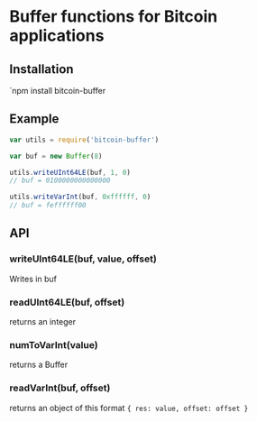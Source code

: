 # Buffer functions for Bitcoin applications

## Installation

`npm install bitcoin-buffer

## Example

```javascript
var utils = require('bitcoin-buffer')

var buf = new Buffer(8)

utils.writeUInt64LE(buf, 1, 0)
// buf = 0100000000000000

utils.writeVarInt(buf, 0xffffff, 0)
// buf = feffffff00
```

## API

### writeUInt64LE(buf, value, offset)
Writes in buf

### readUInt64LE(buf, offset)
returns an integer

### numToVarInt(value)
returns a Buffer

### readVarInt(buf, offset)
returns an object of this format `{ res: value, offset: offset }`
